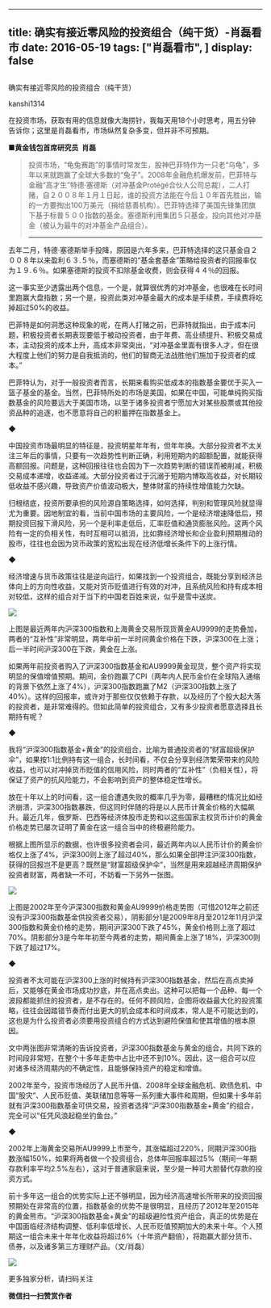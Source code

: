 
---
title:  确实有接近零风险的投资组合（纯干货）-肖磊看市
date: 2016-05-19
tags: ["肖磊看市", ]
display: false
---


## 



确实有接近零风险的投资组合（纯干货）




kanshi1314




在投资市场，获取有用的信息就像大海捞针，我每天用18个小时思考，用五分钟告诉你；这里是肖磊看市，市场纵然复杂多变，但并非不可预期。




■**黄金钱包首席研究员&nbsp;&nbsp;肖磊**



> 投资市场，“龟兔赛跑”的事情时常发生，股神巴菲特作为一只老“乌龟”，多年以来就跑赢了全球大多数的“兔子”。2008年金融危机爆发前，巴菲特与金融“高才生”特德·塞德斯（对冲基金Protégé合伙人公司总裁），二人打赌，自２００８年１月１日起，谁的投资方法能在今后１０年首先胜出，输的一方要掏出100万美元（捐给慈善机构）。巴菲特选择了美国先锋集团旗下基于标普５００指数的基金。塞德斯利用集团５只基金，投向其他对冲基金（被认为最牛的对冲基金产品组合）。<hr/>

去年二月，特德·塞德斯举手投降，原因是六年多来，巴菲特选择的这只基金自２００８年以来盈利６３.５％，而塞德斯的“基金套基金”策略给投资者的回报率仅为１９.６％。如果塞德斯的投资不扣除基金收费，则会获得４４％的回报。

这一事实至少透露出两个信息，一个是，就算很优秀的对冲基金，也很难在长时间里跑赢大盘指数；另一个是，投资此类对冲基金最大的成本是手续费，手续费将吃掉超过50%的收益。



巴菲特是如何洞悉这种现象的呢，在两人打赌之前，巴菲特就指出，由于成本问题，积极投资者长期表现要低于被动投资者，由于年费、高业绩提升、积极交易成本，主动投资的成本上升，高成本非常突出，“对冲基金里面有很多人才，但在很大程度上他们的努力是自我抵消的，他们的智商无法战胜他们施加于投资者的成本。”

巴菲特认为，对于一般投资者而言，长期来看购买低成本的指数基金要优于买入一篮子基金的基金。当然，巴菲特所处的市场是美国，如果在中国，可能单纯购买指数基金的风险要远大于美国市场，以至于诸多投资者宁愿加大对某些股票或其他投资品种的追逐，也不愿意将自己的积蓄押在指数基金上。

◆

中国投资市场最明显的特征是，投资明星年年有，但年年换。大部分投资者不太关注三年后的事情，只要有一次趋势性判断正确，利用短期内的超额配置，就能获得高额回报。问题是，这种回报往往也会因为下一次趋势判断的错误而被削减，积极交易成本递增，收益递减。大部分投资者过于沉溺于短期内博取高收益，对长期较低收益不感兴趣，导致资产价值波动极大，整体财富的持续性增值能力欠缺。

归根结底，投资所要承担的风险源自策略选择，如何选择，判别和管理风险就显得尤为重要。因地制宜的看，当前中国市场的主要风险，一个是经济增速降低后，预期投资回报下滑风险，另一个是利率走低后，汇率贬值和通货膨胀风险。这两个风险有一定的负相关性，有时互相可以抵消，比如靠经济增长和企业盈利预期推动的股市，往往也会因为货币政策的宽松出现在经济低增长条件下的上涨行情。

◆

经济增速与货币政策往往是逆向运行，如果找到一个投资组合，既能分享到经济总体向上的方向性收益，又能对货币贬值进行有效的对冲，且系统风险和持有成本相对较低，这样的组合对于当下的中国老百姓来说，似乎是雪中送炭。

<img data-s="300,640" data-type="jpeg" src="http://mmbiz.qpic.cn/mmbiz/rIYcHn0KrPSpt3zOMia6TqmefGXnxSdXdhbGDqzadmZJK1TnHjSf094yJA9udJxGLDKPQ8PvEaOx53XoEhuPBicw/0?wx_fmt=jpeg" data-ratio="0.6432432432432432" data-w="555"/>

上图是最近两年内沪深300指数和上海黄金交易所现货黄金AU9999的走势叠加，两者的“互补性”非常明显，两年中前一半时间黄金价格在下跌，沪深300在上涨；后一半时间沪深300在下跌，黄金在上涨。

如果两年前投资者购入了沪深300指数基金和AU9999黄金现货，整个资产将实现明显的保值增值预期。期间，金价跑赢了CPI（两年内人民币金价在全球陷入通缩的背景下依然上涨了4%），沪深300指数跑赢了M2（沪深300指数上涨了40%）。这样的回报率，或许对于那些仅仅依赖于存款，以及经历了个股大起大落的投资者，是非常难得的。但如此简单的投资组合，又有多少投资者愿意选择且长期持有呢？

◆

我将“沪深300指数基金+黄金”的投资组合，比喻为普通投资者的“财富超级保护伞”，如果按1:1比例持有这一组合，长时间看，不仅会分享到经济繁荣带来的风险收益，也可以对冲掉货币贬值的信用风险，同时两者的“互补性”（负相关性），将保证了资产的抗风险能力，不会影响到资产的整体稳定性增长。

放在十年以上的时间看，这一组合遭遇失败的概率几乎为零，最糟糕的情况比如经济崩溃，沪深300指数暴跌，但这同时伴随的将是以人民币计黄金价格的大幅飙升。最近几年，俄罗斯、巴西等经济体股市走势和以这些国家主权货币计价的黄金价格走势已屡次证明了黄金在这一组合当中的终极避险能力。

根据上图所显示的数据，也许很多投资者会问，最近两年内以人民币计价的黄金价格仅上涨了4%，沪深300则上涨了超过40%，那么如果全部押注沪深300指数，获得的回报岂不是更高？既然是“财富超级保护伞”，当然是用来超越经济周期保护投资者财富，两者缺一不可，不妨看一下另外一张图。

<img data-s="300,640" data-type="jpeg" src="http://mmbiz.qpic.cn/mmbiz/rIYcHn0KrPSpt3zOMia6TqmefGXnxSdXdsc2hHYuY0jJ2Mx9upzIibibPA92sibrrb8Jic61Gkv92rtjy57eaYrU49A/0?wx_fmt=jpeg" data-ratio="0.6726618705035972" data-w=""/>

上图是2002年至今沪深300指数和黄金AU9999价格走势图（可惜2012年之前还没有沪深300指数基金供投资者交易），阴影部分1是2009年8月至2012年11月沪深300指数和黄金价格的走势，期间沪深300下跌了45%，黄金价格则上涨了超过70%。阴影部分3是今年年初至今两者的走势，期间黄金上涨了18%，沪深300则下跌了超过17%。

◆

投资者不太可能在沪深300上涨的时候持有沪深300指数基金，然后在高点卖掉后，又能够在黄金市场成功抄底，并在高点卖出。这种可以把每一个品种、每一个波段都能抓住的投资者，是不存在的。任何不顾风险，企图将收益最大化的投资策略，往往会因踏错节奏而付出更大的机会成本和时间成本，常人是不可能达到的，这也是为什么投资者必须要用投资组合的方式达到避险保值和使其增值的根本原因。

文中两张图非常清晰的告诉投资者，沪深300指数基金与黄金的组合，共同下跌的时间段非常短，在整个十多年走势中占比中还不到10%。因此，这一组合可以应对诸多经济周期内的不确定性，且能够保持资产的稳定和增值。

2002年至今，投资市场经历了人民币升值、2008年全球金融危机、欧债危机、中国“股灾”、人民币贬值、美联储加息等等一系列重大事件和周期，但如果十多年前就有沪深300指数基金可供交易，投资者选择“沪深300指数基金+黄金”的组合，完全可以“任凭风浪起稳坐钓鱼台。”

◆

2002年上海黄金交易所AU9999上市至今，其涨幅超过220%，同期沪深300指数涨幅150%，如果将两者做一个投资组合，总体年回报率超过5%（期间一年期存款利率平均2.5%左右），这对于普通家庭来说，至少是一种可大胆替代存款的投资方式。

前十多年这一组合的优势实际上还不够明显，因为经济高速增长所带来的投资回报预期处在非常高的位置，指数基金的优势不是很明显，且经历了2012年至2015年的黄金熊市。“沪深300指数基金+黄金”的超级避险性资产组合，真正的优势是在中国面临经济结构调整、低利率低增长、人民币贬值预期加大的未来十年。个人预期这一组合未来十年年化收益将超过6%（十年资产翻倍），将跑赢大部分货币、债券，以及诸多第三方理财产品。（文/肖磊）



<img data-s="300,640" data-type="png" data-ratio="1" data-w="129" width="auto" src="http://mmbiz.qpic.cn/mmbiz/rIYcHn0KrPQCWdDvRhe1gDlicCPR4tLfkJlqtykonG2IFYBXT6NXzfPbyeL9pCv3tYcv1U9rsoueWCic7ibBa2Tjw/640?wx_fmt=png" style="box-sizing: border-box !important; word-wrap: break-word !important; width: auto !important; visibility: visible !important;"/>

更多独家分析，请扫码关注



<a name="OLE_LINK2"></a>






**微信扫一扫赞赏作者**













